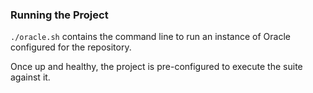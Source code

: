 ### Running the Project

`./oracle.sh` contains the command line to run an instance of Oracle configured for the repository.

Once up and healthy, the project is pre-configured to execute the suite against it.